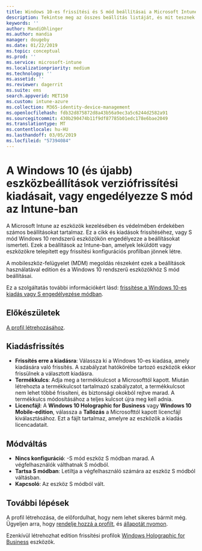 ```yaml
---
title: Windows 10-es frissítési és S mód beállításai a Microsoft Intune – Azure |} A Microsoft Docs
description: Tekintse meg az összes beállítás listáját, és mit tesznek azt az eszközön egy Windows 10-es kiadásra való frissítéskor, vagy a Microsoft Intune-ban egy eszközkonfigurációs profilt használó eszközök S mód engedélyezéséhez.
keywords: ''
author: MandiOhlinger
ms.author: mandia
manager: dougeby
ms.date: 01/22/2019
ms.topic: conceptual
ms.prod: ''
ms.service: microsoft-intune
ms.localizationpriority: medium
ms.technology: ''
ms.assetid: ''
ms.reviewer: dagerrit
ms.suite: ems
search.appverid: MET150
ms.custom: intune-azure
ms.collection: M365-identity-device-management
ms.openlocfilehash: fdb32d875872d8a43b56a9ec3a5c6244d2582a91
ms.sourcegitcommit: 430b290474b11f9df87785b01edc178e6bae2049
ms.translationtype: MT
ms.contentlocale: hu-HU
ms.lasthandoff: 03/05/2019
ms.locfileid: "57394084"
---
```

# <a name="windows-10-and-newer-device-settings-to-upgrade-editions-or-enable-s-mode-in-intune"></a>A Windows 10 (és újabb) eszközbeállítások verziófrissítési kiadásait, vagy engedélyezze S mód az Intune-ban

A Microsoft Intune az eszközök kezelésében és védelmében érdekében számos beállításokat tartalmaz. Ez a cikk és kiadások frissítéséhez, vagy S mód Windows 10 rendszerű eszközökön engedélyezze a beállításokat ismerteti. Ezek a beállítások az Intune-ban, amelyek leküldött vagy eszközökre telepített egy frissítési konfigurációs profilban jönnek létre.

A mobileszköz-felügyelet (MDM) megoldás részeként ezek a beállítások használatával edition és a Windows 10 rendszerű eszközökhöz S mód beállításai.

Ez a szolgáltatás további információkért lásd: [frissítése a Windows 10-es kiadás vagy S engedélyezése módban](edition-upgrade-configure-windows-10.md).

## <a name="before-you-begin"></a>Előkészületek

[A profil létrehozásához](edition-upgrade-configure-windows-10.md#create-the-profile).

## <a name="edition-upgrade"></a>Kiadásfrissítés

- **Frissítés erre a kiadásra**: Válassza ki a Windows 10-es kiadása, amely kiadására való frissítés. A szabályzat hatókörébe tartozó eszközök ekkor frissülnek a választott kiadásra.
- **Termékkulcs**: Adja meg a termékkulcsot a Microsofttól kapott. Miután létrehozta a termékkulcsot tartalmazó szabályzatot, a termékkulcsot nem lehet többé frissíteni, és biztonsági okokból rejtve marad. A termékkulcs módosításához a teljes kulcsot újra meg kell adnia.
- **Licencfájl**: A **Windows 10 Holographic for Business** vagy **Windows 10 Mobile-edition**, válassza a **Tallózás** a Microsofttól kapott licencfájl kiválasztásához. Ezt a fájlt tartalmaz, amelyre az eszközök a kiadás licencadatait.

## <a name="mode-switch"></a>Módváltás

- **Nincs konfiguráció**: -S mód eszköz S módban marad. A végfelhasználók válthatnak S módból.
- **Tartsa S módban**: Letiltja a végfelhasználó számára az eszköz S módból váltásban.
- **Kapcsoló**: Az eszköz S módból vált.

## <a name="next-steps"></a>További lépések

A profil létrehozása, de előfordulhat, hogy nem lehet sikeres bármit még. Ügyeljen arra, hogy [rendelje hozzá a profilt](device-profile-assign.md), és [állapotát nyomon](device-profile-monitor.md).

Ezenkívül létrehozhat edition frissítési profilok [Windows Holographic for Business](holographic-upgrade.md) eszközök.
